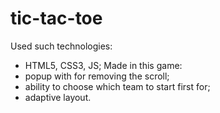 # tic-tac-toe
Used such technologies:
- HTML5, CSS3, JS;
Made in this game: 
- popup with for removing the scroll;
- ability to choose which team to start first for;
- adaptive layout.
